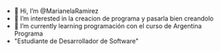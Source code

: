  -    👋 Hi, I’m @MarianelaRamirez
- 👀 I’m interested in la creacion de programa y pasarla bien creandolo           
- 🌱 I’m currently learning  programación con el curso de Argentina Programa                                        
- "Estudiante de Desarrollador de Software"                 

<!--- 
MarianelaRamirez/MarianelaRamirez is a ✨ special ✨ repository because its `README.md` (this file) appears on your GitHub profile.
You can click the Preview link to take a look at your changes.
--->
